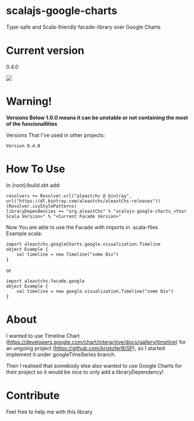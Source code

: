 # scalajs-google-charts
Type-safe and Scala-friendly facade-library over Google Charts

# Current version
0.4.0

<a href='https://bintray.com/aleastchs/aleastChs-releases/scalajs-google-charts/0.4.0/link'><img src='https://api.bintray.com/packages/aleastchs/aleastChs-releases/scalajs-google-charts/images/download.svg?version=0.4.0'></a>

# Warning!
**Versions Below 1.0.0 means it can be unstable or not containing the most of the funcionallities**

Versions That I've used in other projects:
```
Version 0.4.0
```
# How To Use
In {root}/build.sbt add:
```
resolvers += Resolver.url("aleastchs @ bintray", url("https://dl.bintray.com/aleastchs/aleastChs-releases"))(Resolver.ivyStylePatterns)
libraryDependencies += "org.aleastChs" % "scalajs-google-charts_<Your Scala Version>" % "<Current Facade Version>"
```

Now You are able to use the Facade with imports in .scala-files
Example.scala:
```
import aleastchs.googleCharts.google.visualization.Timeline
object Example {
    val timeline = new Timeline("some Div")
}
```

or

```
import aleastchs.facade.google
object Example {
    val timeline = new google.visualization.Timeline("some Div")
}
```

# About 
I wanted to use Timeline Chart (https://developers.google.com/chart/interactive/docs/gallery/timeline) 
for an ungoing project (https://github.com/kristoferB/SP), 
so I started implement it under googleTimeSeries branch.

Then I realised that somebody else also wanted to use Google Charts 
for their project so it would be nice to only add a libraryDependency!

# Contribute
Feel free to help me with this library
